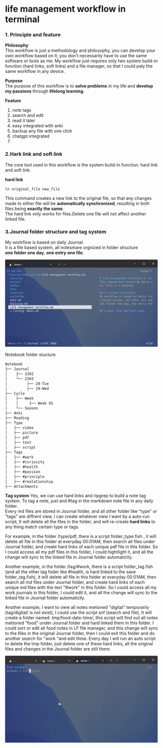 # life management workflow in terminal
### 1. Principle and feature
**Philosophy** <br />
This workflow is just a methodology and philosophy, you can develop your own workflow based on it, you don't necessarily have to use the same software or tools as me. My workflow just requires only two system build-in function (hard links, soft links) and a file manager, so that I could paly the same workflow in any device.<br />

**Purpose** <br />
The purpose of this workflow is to **solve problems** in my life and **develop my passions** through **lifelong learning**.<br />

**Feature**<br />
1. note tags
2. search and edit
3. read it later 
4. easy integrated with anki
5. backup any file with one click
6. chatgpt integrated
7. 

### 2.Hark link and soft link
The core tool used in this workflow is the system build-in function: hard link and soft link.<br />

**hard link** <br />
```
ln original_file new_file
```
This command creates a new link to the original file, so that any changes made to either file will be **automatically synchronized**, resulting in both files being **exactly the same**.<br />
The hard link only works for files.Delete one file will not affect another linked file.

### 3.Journal folder structure and tag system
My workflow is based on daily Journal.<br />
It is a file based system, all notesmare orgnized in folder structure <br />
**one folder one day**, **one entry one file**.
<p align="left">
<img src="/src/folder_structure.png" alt="Journal folder structure]" width="500">
</p>

Notebook folder stucture
```
Notebook
├── Journal
│    ├── 2302
│    └── 2303
│         ├── 28-Tue
│         ├── 29-Wed
├── Cycle
│    ├── Week
│    │     ├── Week 01
│    └── Season
├── Anki
├── Reading
├── Type
│   ├── video
│   ├── picture
│   ├── pdf
│   ├── text
│   ├── script
├── Tags
│   ├── #work
│   ├── #curiosity
│   ├── #health
│   ├── #passion
│   ├── #principle
│   ├── #realationship
├── Attachments

```
**Tag system**
Yes, we can use hard links and ripgrep to build a note tag system. To tag a note, just and #tag in the markdown note file in any daily folder.<br />
Every md files are stored in Journal folder, and all other folder like "type" or "tags" are diffrent view, I can create whatever view I want by a auto-run script, It will delete all the files in the folder, and will re-create **hard links** to any thing match certain type or tags. 

For example, in the folder /type/pdf, there is a script folder_type.fish , it will delete all file in this folder at everyday 00:01AM, then search all files under Journal folder, and create hard links of each unique pdf file in this folder. So I could access all my pdf files in this folder, I could hightlight it, and all the change will sync to the linked file in Journal folder automaticlly.

Another example, in the folder /tag/#work, there is a script folder_tag.fish (and all the other tag foder like #health, is hard linked to the save folder_tag.fish),  it will delete all file in this folder at everyday 00:01AM, then search all md files under Journal folder, and create hard links of each unique md files with the text "#work" in this folder. So I could access all my work journals in this folder, I could edit it, and all the change will sync to the linked file in Journal folder automaticlly.

Another example, I want to view all notes metioned "digital" temporarily (tag/digital/ is not exist), I could use the script snf (search and file), It will create a folder named .tmp/food-date-time/, this script will find out all notes metioned "food" under Journal folder and hard linked them in this folder. I could sort or edit all food notes in LF file manager, and this change will sync to the files in the original Journal folder, then I could exit this folder and do another search for "work "and edit thme. Every day I will run an auto script to delete the tmp folder, just delete one of these hard links, all the original files and changes in the Journal folder are still there.

<p align="left">
<img src="/src/snf.gif" alt="snf script]" width="500">
</p>

